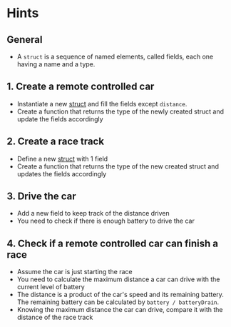 # Hints

## General

- A `struct` is a sequence of named elements, called fields, each one having a name and a type.

## 1. Create a remote controlled car

- Instantiate a new [struct][struct] and fill the fields except `distance`.
- Create a function that returns the type of the newly created struct and update the fields accordingly

## 2. Create a race track

- Define a new [struct][struct] with 1 field
- Create a function that returns the type of the new created struct and updates the fields accordingly

## 3. Drive the car

- Add a new field to keep track of the distance driven
- You need to check if there is enough battery to drive the car

## 4. Check if a remote controlled car can finish a race

- Assume the car is just starting the race
- You need to calculate the maximum distance a car can drive with the current level of battery
- The distance is a product of the car's speed and its remaining battery. The remaining battery can be calculated by `battery / batteryDrain`.
- Knowing the maximum distance the car can drive, compare it with the distance of the race track

[struct]: https://tour.golang.org/moretypes/2

